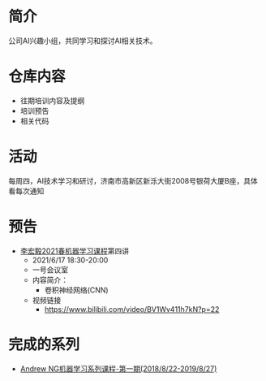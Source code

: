 # 简介
公司AI兴趣小组，共同学习和探讨AI相关技术。
# 仓库内容
- 往期培训内容及提纲
- 培训预告
- 相关代码
# 活动
每周四，AI技术学习和研讨，济南市高新区新泺大街2008号银荷大厦B座，具体看每次通知
# 预告
- [李宏毅2021春机器学习课程](https://github.com/guomxin/SIGAI/blob/master/HYMachineLearningTraining.md)第四讲
  - 2021/6/17 18:30-20:00
  - 一号会议室
  - 内容简介：  
    - 卷积神经网络(CNN)
  - 视频链接
    - https://www.bilibili.com/video/BV1Wv411h7kN?p=22

# 完成的系列
- [Andrew NG机器学习系列课程-第一期(2018/8/22-2019/8/27)](https://github.com/guomxin/SIGAI/blob/master/NGMachineLearningTraining.md)
